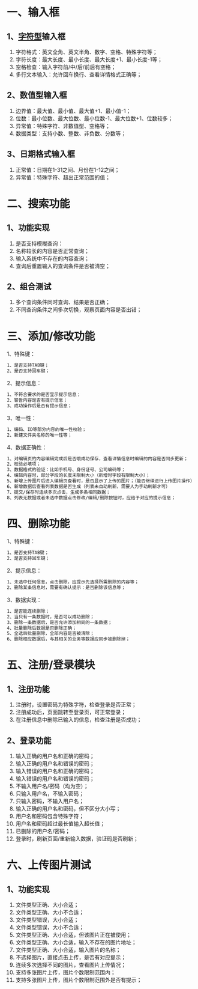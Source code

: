 # 一、输入框

## 1、[字符型](https://so.csdn.net/so/search?q=字符型&spm=1001.2101.3001.7020)输入框

1. 字符格式：英文全角、英文半角、数字、空格、特殊字符等；
2. 字符长度：最大长度、最小长度、最大长度+1、最小长度-1等；
3. 空格检查：输入字符前/中/后/前后有空格；
4. 多行文本输入：允许回车换行、查看详情格式正确等；

## 2、数值型输入框

1. 边界值：最大值、最小值、最大值+1、最小值-1；
2. 位数：最小位数、最大位数、最小位数-1、最大位数+1、位数较多；
3. 异常值：特殊字符、非数值型、空格等；
4. 数据类型：支持小数、整数、非负数、分数等；

## 3、日期格式输入框

1. 正常值：日期在1-31之间、月份在1-12之间；
2. 异常值：特殊字符、超出正常范围的值；

# 二、搜索功能

## 1、功能实现

1. 是否支持模糊查询：
2. 名称较长的内容是否正常查询；
3. 输入系统中不存在的内容查询；
4. 查询后重置输入的查询条件是否被清空；

## 2、组合测试

1. 多个查询条件同时查询、结果是否正确；
2. 不同查询条件之间多次切换，观察页面内容是否出错；

# 三、添加/修改功能

1、特殊键：

```markdown
1、是否支持TAB键；
2、是否支持回车键；
```

2、提示信息：

```markdown
1、不符合要求的是否显示提示信息；
2、警告内容是否有提示信息；
3、成功操作后是否有提示信息；
```

3、唯一性：

```markdown
1、编码、ID等部分内容的唯一性校验；
2、新建文件夹名称的唯一性等；
```

4、数据正确性：

```markdown
1、对编辑页的内容编辑完成后是否哦成功保存，查看详情信息时编辑的内容是否同步更新；
2、校验必填项；
3、数据格式的验证：比如手机号、身份证号、公司编码等；
4、编辑内容时，部分字段的长度未限制大小（新增时字段有限制大小）；
5、新增上传图片后进入编辑页查看时，是否显示了上传的图片；（能否继续进行上传图片操作）
6、新增数据后查看列表数据是否生成（列表未自动刷新，需要人为手动刷新才可）
7、提交/保存时连续多次点击，生成多条相同数据；
8、列表无数据或者未选中数据点击修改/编辑/删除按钮时，应给予对应的提示信息；
```

# 四、删除功能

1、特殊键：

```markdown
1、是否支持TAB键；
2、是否支持回车键；
```

2、提示信息：

```markdown
1、未选中任何信息，点击删除，应提示先选择所需删除的内容等；
2、删除某条信息时，需要有确认提示：是否删除该信息等；
```

3、数据实现：

```markdown
1、是否能连续删除；
2、当只有一条数据时，是否可以成功删除；
3、删除一条数据后，是否允许添加相同的一条数据；
4、批量删除后数据是否删除正确；
5、全选后批量删除，全部内容是否被清除；
6、删除相应数据后，与其相关的业务等数据应同步被删除掉；
```

# 五、注册/登录模块

## 1、注册功能

1. 注册时，设置密码为特殊字符，检查登录是否正常；
2. 注册成功后，页面跳转至登录页，可正常登录；
3. 在注册信息中删除已输入的信息，检查注册是否成功；

## 2、登录功能

1. 输入正确的用户名和正确的密码；
2. 输入正确的用户名和错误的密码；
3. 输入错误的用户名和正确的密码；
4. 输入错误的用户名和错误的密码；
5. 不输入用户名/密码（均为空）；
6. 只输入用户名，不输入密码；
7. 只输入密码，不输入用户名；
8. 输入正确的用户名和密码，但不区分大小写；
9. 用户名和密码包含特殊字符；
10. 用户名和密码超过最长值输入超长值；
11. 已删除的用户名/密码；
12. 登录时，刷新页面/重新输入数据，验证码是否刷新；

# 六、上传图片测试

## 1、功能实现

1. 文件类型正确、大小合适；
2. 文件类型正确、大小不合适；
3. 文件类型错误，大小合适；
4. 文件类型错误，大小不合适；
5. 文件类型正确、大小合适，但该图片正在被使用；
6. 文件类型正确、大小合适，输入不存在的图片地址；
7. 文件类型正确、大小合适，输入图片的名称；
8. 不选择图片，直接点击上传，是否有对应提示；
9. 连续多次选择不同的图片，查看图片上传情况；
10. 支持多张图片上传，图片个数限制范围内；
11. 支持多张图片上传，图片个数限制范围外是否有提示；